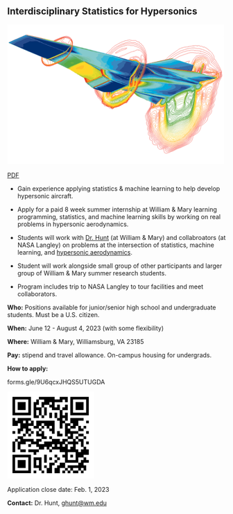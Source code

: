 ## Interdisciplinary Statistics for Hypersonics


<img src="x42" alt="rob" width="500"/>

[PDF](flyer.pdf)

- Gain experience applying statistics & machine learning to help develop
hypersonic aircraft. 

- Apply for a paid 8 week summer internship at William & Mary learning programming, statistics, and machine learning skills by working on real problems in hypersonic aerodynamics.

- Students will work with [Dr. Hunt](gjhunt.github.io) (at William & Mary) and collabroators (at NASA Langley) on problems at the intersection of statistics, machine learning, and [hypersonic aerodynamics](https://en.wikipedia.org/wiki/Hypersonic_speed).

- Student will work alongside small group of other participants and larger group of William & Mary summer research students. 

- Program includes trip to NASA Langley to tour facilities and meet collaborators. 

**Who:** Positions available for junior/senior high school and
undergraduate students. Must be a U.S. citizen.

**When:** June 12 - August 4, 2023 (with some flexibility)

**Where:** William & Mary, Williamsburg, VA 23185


**Pay:** stipend and travel allowance. On-campus housing for undergrads.

**How to apply:**

forms.gle/9U6qcxJHQS5UTUGDA

<img src="qr_app.png" alt="forms.gle/9U6qcxJHQS5UTUGDA" width="200"/>

Application close date: Feb. 1, 2023

**Contact:** Dr. Hunt, ghunt@wm.edu